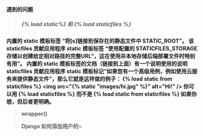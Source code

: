 <h4> 遇到的问题

><h5> {% load static%} 和 {% load staticfiles %}
> 
> 
内置的 static 模板标签 “将[s]链接到保存在的静态文件中 STATIC_ROOT”。
该 staticfiles 贡献应用程序 static 模板标签 “使用配置的 STATICFILES_STORAGE 存储以创建给定相对路径的完整URL“，这在使用非本地存储后端部署文件时特别有用”。
内置的 static 模板标签的文档（链接到上面）有一个说明使用的说明 staticfiles 贡献应用程序 static 模板标记“如果您有一个高级用例，例如使用云服务来提供静态文件”，那么它就是这样做的例子：
{% load static from staticfiles %}
<img src="{% static "images/hi.jpg" %}" alt="Hi!" />
你可以用 {% load staticfiles %} 而不是 {% load static from staticfiles %} 如果你想，但后者更明确。


>wrapper()

> Django 如何添加用户的~